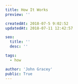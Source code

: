 ```yaml
---
title: How It Works
preview: ''

createdAt: 2018-07-5 9:02:52
updatedAt: 2018-07-11 12:42:57

seo:
  title: ''
  desc: ''

tags:
  - how

author: 'John Gracey'
public: True
---
```

